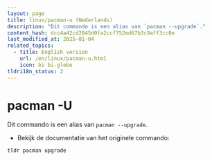 ```yaml
---
layout: page
title: linux/pacman-u (Nederlands)
description: "Dit commando is een alias van `pacman --upgrade`."
content_hash: dcc4a42cd2845d0fa2ccf752ed67b3c9aff3cc0e
last_modified_at: 2025-01-04
related_topics:
  - title: English version
    url: /en/linux/pacman-u.html
    icon: bi bi-globe
tldri18n_status: 2
---
```

# pacman -U

Dit commando is een alias van `pacman --upgrade`.

- Bekijk de documentatie van het originele commando:

`tldr pacman upgrade`
